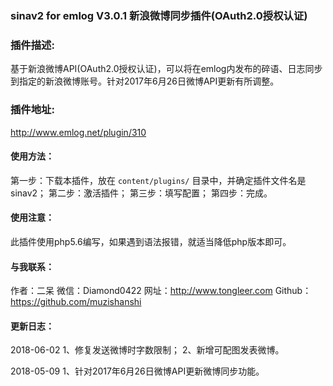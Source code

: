 ### sinav2 for emlog V3.0.1 新浪微博同步插件(OAuth2.0授权认证)

### 插件描述:
基于新浪微博API(OAuth2.0授权认证)，可以将在emlog内发布的碎语、日志同步到指定的新浪微博账号。针对2017年6月26日微博API更新有所调整。

### 插件地址:
http://www.emlog.net/plugin/310

#### 使用方法：
第一步：下载本插件，放在 `content/plugins/` 目录中，并确定插件文件名是sinav2；
第二步：激活插件；
第三步：填写配置；
第四步：完成。

#### 使用注意：
此插件使用php5.6编写，如果遇到语法报错，就适当降低php版本即可。

#### 与我联系：
作者：二呆
微信：Diamond0422
网址：http://www.tongleer.com
Github：https://github.com/muzishanshi

#### 更新日志：
2018-06-02
1、修复发送微博时字数限制；
2、新增可配图发表微博。

2018-05-09
1、针对2017年6月26日微博API更新微博同步功能。